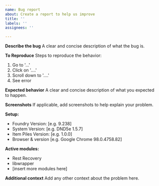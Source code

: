 ```yaml
---
name: Bug report
about: Create a report to help us improve
title: ''
labels: ''
assignees: ''

---
```


**Describe the bug**
A clear and concise description of what the bug is.

**To Reproduce**
Steps to reproduce the behavior:
1. Go to '...'
2. Click on '....'
3. Scroll down to '....'
4. See error

**Expected behavior**
A clear and concise description of what you expected to happen.

**Screenshots**
If applicable, add screenshots to help explain your problem.

**Setup:**
 - Foundry Version: [e.g. 9.238]
 - System Version: [e.g. DND5e 1.5.7]
 - Item Piles Version: [e.g. 1.0.0]
 - Browser & version [e.g. Google Chrome 98.0.4758.82]

**Active modules:**
 - Rest Recovery
 - libwrapper
 - [insert more modules here]

**Additional context**
Add any other context about the problem here.
